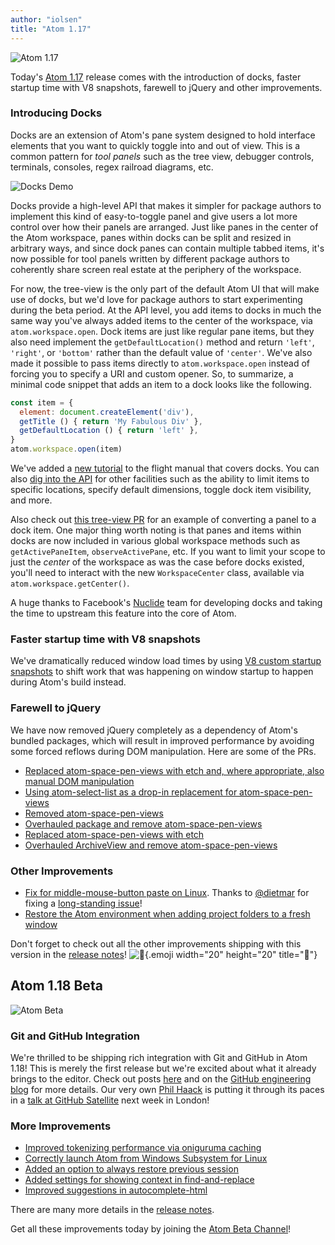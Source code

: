 ```yaml
---
author: "iolsen"
title: "Atom 1.17"
---
```


![Atom 1.17](/assets/images/blog.atom.io/img/posts/release-1-17.png)

Today's [Atom 1.17](https://atom.io/) release comes with the introduction of docks, faster startup time with V8 snapshots, farewell to jQuery and other improvements.

<!--more-->

### Introducing Docks

Docks are an extension of Atom's pane system designed to hold interface elements that you want to quickly toggle into and out of view. This is a common pattern for _tool panels_ such as the tree view, debugger controls, terminals, consoles, regex railroad diagrams, etc.

![Docks Demo](/assets/images/blog.atom.io/img/posts/docks-demo.gif)

Docks provide a high-level API that makes it simpler for package authors to implement this kind of easy-to-toggle panel and give users a lot more control over how their panels are arranged. Just like panes in the center of the Atom workspace, panes within docks can be split and resized in arbitrary ways, and since dock panes can contain multiple tabbed items, it's now possible for tool panels written by different package authors to coherently share screen real estate at the periphery of the workspace.

For now, the tree-view is the only part of the default Atom UI that will make use of docks, but we'd love for package authors to start experimenting during the beta period. At the API level, you add items to docks in much the same way you've always added items to the center of the workspace, via `atom.workspace.open`. Dock items are just like regular pane items, but they also need implement the `getDefaultLocation()` method and return `'left'`, `'right'`, or `'bottom'` rather than the default value of `'center'`. We've also made it possible to pass items directly to `atom.workspace.open` instead of forcing you to specify a URI and custom opener. So, to summarize, a minimal code snippet that adds an item to a dock looks like the following.

```js
const item = {
  element: document.createElement('div'),
  getTitle () { return 'My Fabulous Div' },
  getDefaultLocation () { return 'left' },
}
atom.workspace.open(item)
```

We've added a [new tutorial](https://flight-manual.atom.io/hacking-atom/sections/package-active-editor-info/) to the flight manual that covers docks. You can also [dig into the API](https://atom.io/docs/api/v1.17.0/Dock) for other facilities such as the ability to limit items to specific locations, specify default dimensions, toggle dock item visibility, and more.

Also check out [this tree-view PR](https://github.com/atom/tree-view/pull/1056/files) for an example of converting a panel to a dock item. One major thing worth noting is that panes and items within docks are now included in various global workspace methods such as `getActivePaneItem`, `observeActivePane`, etc. If you want to limit your scope to just the _center_ of the workspace as was the case before docks existed, you'll need to interact with the new `WorkspaceCenter` class, available via `atom.workspace.getCenter()`.

A huge thanks to Facebook's [Nuclide](https://nuclide.io/) team for developing docks and taking the time to upstream this feature into the core of Atom.

### Faster startup time with V8 snapshots

We've dramatically reduced window load times by using [V8 custom startup snapshots](/blog/2017/04/18/improving-startup-time) to shift work that was happening on window startup to happen during Atom's build instead.

### Farewell to jQuery

We have now removed jQuery completely as a dependency of Atom's bundled packages, which will result in improved performance by avoiding some forced reflows during DOM manipulation. Here are some of the PRs.

- [Replaced atom-space-pen-views with etch and, where appropriate, also manual DOM manipulation](https://github.com/atom/snippets/pull/233)
- [Using atom-select-list as a drop-in replacement for atom-space-pen-views](https://github.com/atom/spell-check/pull/193)
- [Removed atom-space-pen-views](https://github.com/atom/settings-view/pull/913)
- [Overhauled package and remove atom-space-pen-views](https://github.com/atom/timecop/pull/23)
- [Replaced atom-space-pen-views with etch](https://github.com/atom/image-view/pull/82)
- [Overhauled ArchiveView and remove atom-space-pen-views](https://github.com/atom/archive-view/pull/45)

### Other Improvements

- [Fix for middle-mouse-button paste on Linux](https://github.com/atom/atom/pull/14063). Thanks to [@dietmar](https://github.com/dietmar) for fixing a [long-standing issue](https://github.com/atom/atom/issues/8648)!
- [Restore the Atom environment when adding project folders to a fresh window](https://github.com/atom/atom/pull/13963)

Don't forget to check out all the other improvements shipping with this version in the [release notes](https://github.com/atom/atom/releases/tag/v1.17.0)! ![:memo:](https://github.githubassets.com/images/icons/emoji/unicode/1f4dd.png){.emoji width="20" height="20" title=":memo:"}

## Atom 1.18 Beta

![Atom Beta](/assets/images/blog.atom.io/img/release-beta.png)

### Git and GitHub Integration

We're thrilled to be shipping rich integration with Git and GitHub in Atom 1.18! This is merely the first release but we're excited about what it already brings to the editor. Check out posts [here](/blog/2017/05/16/git-and-github-integration-comes-to-atom) and on the [GitHub engineering blog](https://githubengineering.com/integrating-git-in-atom/) for more details. Our very own [Phil Haack](https://github.com/haacked) is putting it through its paces in a [talk at GitHub Satellite](https://githubuniverse.com/satellite/schedule.html#github-beyond-your-browser) next week in London!

### More Improvements

- [Improved tokenizing performance via oniguruma caching](https://github.com/atom/first-mate/issues/93)
- [Correctly launch Atom from Windows Subsystem for Linux](https://github.com/atom/atom/pull/14287)
- [Added an option to always restore previous session](https://github.com/atom/atom/pull/13947)
- [Added settings for showing context in find-and-replace](https://github.com/atom/find-and-replace/pull/847)
- [Improved suggestions in autocomplete-html](https://github.com/atom/autocomplete-html/pulls?utf8=%E2%9C%93&q=is%3Apr%20is%3Aclosed%20author%3A50wliu%20updated%3A%3C2017-05-04)

There are many more details in the [release notes](https://github.com/atom/atom/releases/tag/v1.18.0-beta0).

Get all these improvements today by joining the [Atom Beta Channel](https://atom.io/beta)!
